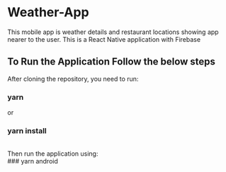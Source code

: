 # Weather-App
This mobile app is weather details and restaurant locations showing app nearer to the user. This is a React Native application with Firebase 

## To Run the Application Follow the below steps
After cloning the repository, you need to run:</br>
### yarn 
or 
### yarn install
</br>
Then run the application using:</br>
### yarn android
